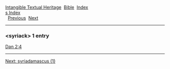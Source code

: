 [Intangible Textual Heritage](../../index)  [Bible](../index) 
[Index](index)   
[s Index](_s_)  
  [Previous](c11222)  [Next](c11224) 

------------------------------------------------------------------------

### &lt;syriack&gt; 1 entry

[Dan 2:4](../kjv/dan002.htm#004)  

------------------------------------------------------------------------

[Next: syriadamascus (1)](c11224)
